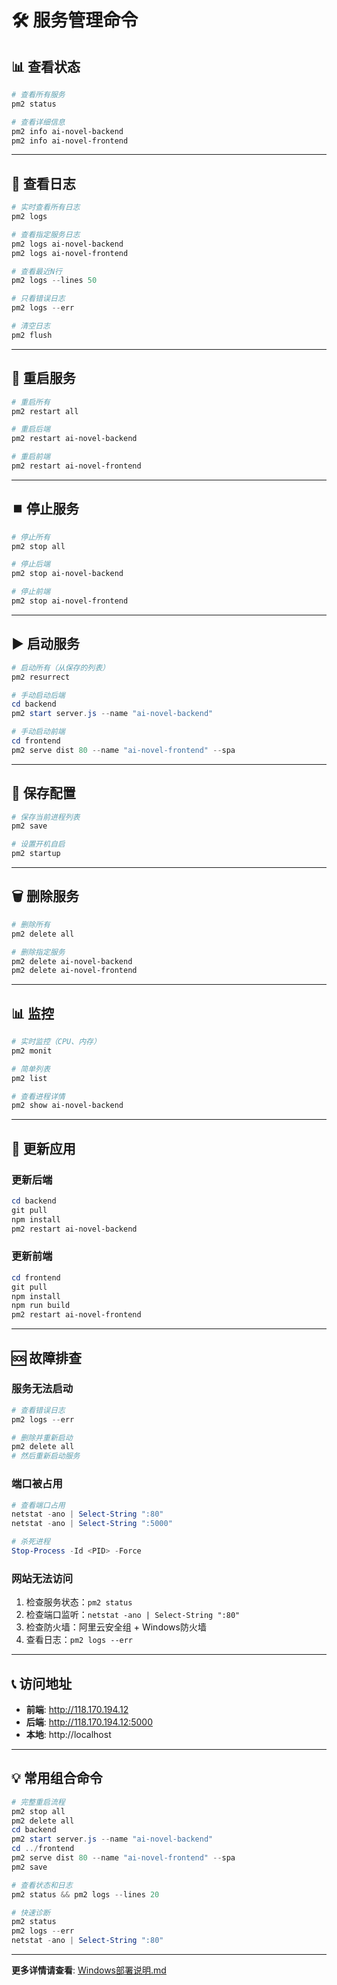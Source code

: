 # 🛠️ 服务管理命令

## 📊 查看状态

```powershell
# 查看所有服务
pm2 status

# 查看详细信息
pm2 info ai-novel-backend
pm2 info ai-novel-frontend
```

---

## 📝 查看日志

```powershell
# 实时查看所有日志
pm2 logs

# 查看指定服务日志
pm2 logs ai-novel-backend
pm2 logs ai-novel-frontend

# 查看最近N行
pm2 logs --lines 50

# 只看错误日志
pm2 logs --err

# 清空日志
pm2 flush
```

---

## 🔄 重启服务

```powershell
# 重启所有
pm2 restart all

# 重启后端
pm2 restart ai-novel-backend

# 重启前端
pm2 restart ai-novel-frontend
```

---

## ⏹️ 停止服务

```powershell
# 停止所有
pm2 stop all

# 停止后端
pm2 stop ai-novel-backend

# 停止前端
pm2 stop ai-novel-frontend
```

---

## ▶️ 启动服务

```powershell
# 启动所有（从保存的列表）
pm2 resurrect

# 手动启动后端
cd backend
pm2 start server.js --name "ai-novel-backend"

# 手动启动前端
cd frontend
pm2 serve dist 80 --name "ai-novel-frontend" --spa
```

---

## 💾 保存配置

```powershell
# 保存当前进程列表
pm2 save

# 设置开机自启
pm2 startup
```

---

## 🗑️ 删除服务

```powershell
# 删除所有
pm2 delete all

# 删除指定服务
pm2 delete ai-novel-backend
pm2 delete ai-novel-frontend
```

---

## 📊 监控

```powershell
# 实时监控（CPU、内存）
pm2 monit

# 简单列表
pm2 list

# 查看进程详情
pm2 show ai-novel-backend
```

---

## 🔧 更新应用

### 更新后端
```powershell
cd backend
git pull
npm install
pm2 restart ai-novel-backend
```

### 更新前端
```powershell
cd frontend
git pull
npm install
npm run build
pm2 restart ai-novel-frontend
```

---

## 🆘 故障排查

### 服务无法启动
```powershell
# 查看错误日志
pm2 logs --err

# 删除并重新启动
pm2 delete all
# 然后重新启动服务
```

### 端口被占用
```powershell
# 查看端口占用
netstat -ano | Select-String ":80"
netstat -ano | Select-String ":5000"

# 杀死进程
Stop-Process -Id <PID> -Force
```

### 网站无法访问
1. 检查服务状态：`pm2 status`
2. 检查端口监听：`netstat -ano | Select-String ":80"`
3. 检查防火墙：阿里云安全组 + Windows防火墙
4. 查看日志：`pm2 logs --err`

---

## 📞 访问地址

- **前端**: http://118.170.194.12
- **后端**: http://118.170.194.12:5000
- **本地**: http://localhost

---

## 💡 常用组合命令

```powershell
# 完整重启流程
pm2 stop all
pm2 delete all
cd backend
pm2 start server.js --name "ai-novel-backend"
cd ../frontend
pm2 serve dist 80 --name "ai-novel-frontend" --spa
pm2 save

# 查看状态和日志
pm2 status && pm2 logs --lines 20

# 快速诊断
pm2 status
pm2 logs --err
netstat -ano | Select-String ":80"
```

---

**更多详情请查看**: [Windows部署说明.md](./Windows部署说明.md)
